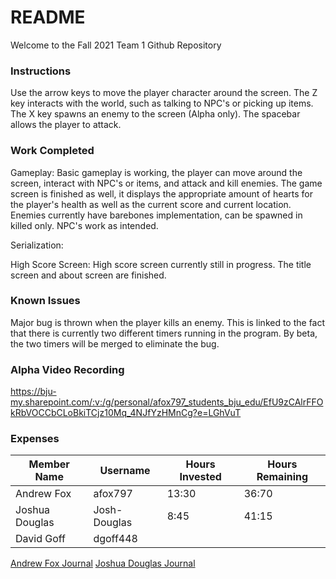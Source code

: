 # README

Welcome to the Fall 2021 Team 1 Github Repository

### Instructions
Use the arrow keys to move the player character around the screen. The Z key interacts with the world, such as talking to NPC's or picking up items. The X key spawns an enemy to the screen (Alpha only). The spacebar allows the player to attack.

### Work Completed
Gameplay: Basic gameplay is working, the player can move around the screen, interact with NPC's or items, and attack and kill enemies. The game screen is finished as well, it displays the appropriate amount of hearts for the player's health as well as the current score and current location. Enemies currently have barebones implementation, can be spawned in killed only. NPC's work as intended.


Serialization:


High Score Screen: High score screen currently still in progress. The title screen and about screen are finished.


### Known Issues
Major bug is thrown when the player kills an enemy. This is linked to the fact that there is currently two different timers running in the program. By beta, the two timers will be merged to eliminate the bug.



### Alpha Video Recording
https://bju-my.sharepoint.com/:v:/g/personal/afox797_students_bju_edu/EfU9zCAlrFFOkRbVOCCbCLoBkiTCjz10Mq_4NJfYzHMnCg?e=LGhVuT


### Expenses
| Member Name | Username | Hours Invested | Hours Remaining |
|-------------|----------|----------------|-----------------|
| Andrew Fox | afox797 | 13:30 | 36:70 |
| Joshua Douglas | Josh-Douglas | 8:45 | 41:15 |
| David Goff | dgoff448 | | | |

[Andrew Fox Journal](https://github.com/bjucps209/fall2021-team1/wiki/Andrew-Fox-Journal)
[Joshua Douglas Journal](https://github.com/bjucps209/fall2021-team1/wiki/Joshua-Douglas-Journal)
